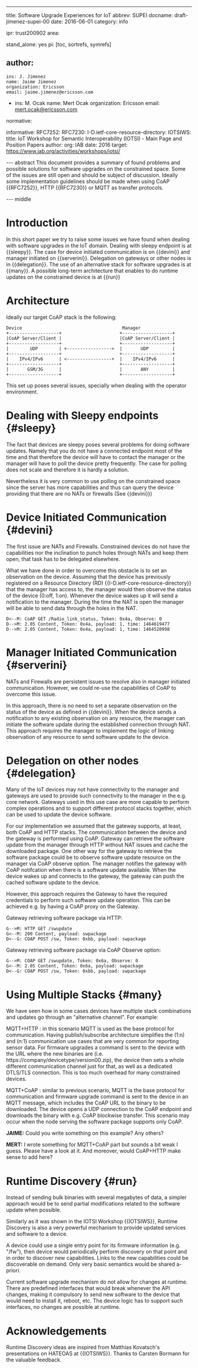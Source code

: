 ---
title: Software Upgrade Experiences for IoT
abbrev: SUPEI
docname: draft-jimenez-supei-00
date: 2016-06-01
category: info

ipr: trust200902
area:

stand_alone: yes
pi: [toc, sortrefs, symrefs]

author:
 -
    ins: J. Jimenez
    name: Jaime Jimenez
    organization: Ericsson
    email: jaime.jimenez@ericsson.com
 -
    ins: M. Ocak
    name: Mert Ocak
    organization: Ericsson
    email: mert.ocak@ericsson.com


normative:

informative:
  RFC7252:
  RFC7230:
  I-D.ietf-core-resource-directory:
  IOTSIWS:
    title: IoT Workshop for Semantic Interoperability (IOTSI) - Main Page and Position Papers
    author: 
      org: IAB
    date: 2016
    target: https://www.iab.org/activities/workshops/iotsi/


--- abstract
This document provides a summary of found problems and possible solutions for software upgrades on the constrained space. Some of the issues are still open and should be subject of discussion. Ideally some implementation guidelines should be made when using CoAP {{RFC7252}}, HTTP {{RFC7230}} or MQTT as transfer protocols.

--- middle

Introduction
============

In this short paper we try to raise some issues we have found when dealing with software upgrades in the IoT domain. Dealing with sleepy endpoint is at {{sleepy}}. The case for device initiated communication is on {{devini}} and manager initiated on {{serverini}}. Delegation on gateways or other nodes is in {{delegation}}. The use of an alternative stack for software upgrades is at {{many}}. A possible long-term architecture that enables to do runtime updates on the constrained device is at {{run}} 

Architecture
============

Ideally our target CoAP stack is the following:


    Device                                      Manager
    +-------------------+                      +-------------------+
    |CoAP Server/Client |                      |CoAP Server/Client |
    +-------------------+                      +-------------------+
    |        UDP        | +----------------->  |       UDP         |
    +-------------------+                      +-------------------+
    |    IPv4/IPv6      | <-----------------+  |    IPv4/IPv6      |
    +-------------------+                      +-------------------+
    |       GSM/3G      |                      |       ANY         |
    +-------------------+                      +-------------------+


This set up poses several issues, specially when dealing with the operator environment.

Dealing with Sleepy endpoints {#sleepy}
=============================

The fact that devices are sleepy poses several problems for doing software updates. Namely that you do not have a connected endpoint most of the time and that therefore the device will have to contact the manager or the manager will have to poll the device pretty frequently. The case for polling does not scale and therefore it is hardly a solution. 

Nevertheless it is very common to use polling on the constrained space since the server has more capabilities and thus can query the device providing that there are no NATs or firewalls (See {{devini}})


Device Initiated Communication {#devini}
==============================

The first issue are NATs and Firewalls. Constrained devices do not have the capabilities nor the inclination to punch holes through NATs and keep them open, that task has to be delegated elsewhere. 

What we have done in order to overcome this obstacle is to set an observation on the device. Assuming that the device has previously registered on a Resource Directory (RD) {{I-D.ietf-core-resource-directory}} that the manager has access to, the manager would then observe the status of the device (0:off, 1:on). Whenever the device wakes up it will send a notification to the manager. During the time the NAT is open the manager will be able to send data through the holes in the NAT.

~~~~~~~~~~~
D<--M: CoAP GET /Radio_link_status, Token: 0x4a, Observe: 0  
D-->M: 2.05 Content, Token: 0x4a, payload: 1, time: 1464619477
D-->M: 2.05 Content, Token: 0x4a, payload: 1, time: 1464520998
~~~~~~~~~~~

Manager Initiated Communication {#serverini}
==============================
NATs and Firewalls are persistent issues to resolve also in manager initiated communication. However, we could re-use the capabilities of CoAP to overcome this issue.

In this approach, there is no need to set a separate observation on the status of the device as defined in {{devini}}. When the device sends a notification to any existing observation on any resource, the manager can initiate the software update during the established connection through NAT. This approach requires the manager to implement the logic of linking observation of any resource to send software update to the device.

Delegation on other nodes {#delegation}
=========================

Many of the IoT devices may not have connectivity to the manager and gateways are used to provide such connectivity to the manager in the e.g. core network. Gateways used in this use case are more capable to perform complex operations and to support different protocol stacks together, which can be used to update the device software. 

For our implementation we assumed that the gateway supports, at least, both CoAP and HTTP stacks. The communication between the device and the gateway is performed using CoAP. Gateway can retrieve the software update from the manager through HTTP without NAT issues and cache the downloaded package. One other way for the gateway to retrieve the software package could be to observe software update resource on the manager via CoAP observe option. The manager notifies the gateway with CoAP notifcation when there is a software update available. When the device wakes up and connects to the gateway, the gateway can push the cached software update to the device. 

However, this approach requires the Gateway to have the required credentials to perform such software update operation. This can be achieved e.g. by having a CoAP proxy on the Gateway.

Gateway retrieving software package via HTTP:

~~~~~~~~~~~
G-->M: HTTP GET /swupdate  
G<--M: 200 Content, payload: swpackage
D<--G: COAP POST /sw, Token: 0xbb, payload: swpackage
~~~~~~~~~~~

Gateway retrieving software package via CoAP Observe option:

~~~~~~~~~~~
G-->M: COAP GET /swupdate, Token: 0x6a, Observe: 0  
G<--M: 2.05 Content, Token: 0x6a, payload: swpackage
D<--G: COAP POST /sw, Token: 0xbb, payload: swpackage
~~~~~~~~~~~


Using Multiple Stacks {#many}
=====================

We have seen how in some cases devices have multiple stack combinations and updates go through an "alternative channel". For example:

MQTT+HTTP
: in this scenario MQTT is used as the base protocol for communication. Having publish/subscribe architecture simplifies the (1:n) and (n:1) communication use cases that are very common for reporting sensor data. For firmware upgrades a command is sent to the device with the URL where the new binaries are (i.e. https://company/devicetype/version00.zip), the device then sets a whole different communication channel just for that, as well as a dedicated DTLS/TLS connection. This is too much overhead for many constrained devices. 


MQTT+CoAP
: similar to previous scenario, MQTT is the base protocol for communication and firmware upgrade command is sent to the device in an MQTT message, which includes the CoAP URL to the binary to be downloaded. The device opens a UDP connection to the CoAP endpoint and downloads the binary with e.g. CoAP blockwise transfer. This scenario may occur when the node serving the software package supports only CoAP. 


**JAIME:** Could you write something on this example? Any others?

**MERT:** I wrote something for MQTT+CoAP part but sounds a bit weak I guess. Please have a look at it. And moreover, would CoAP+HTTP make sense to add here?


Runtime Discovery {#run}
=================

Instead of sending bulk binaries with several megabytes of data, a simpler approach would be to send partial modifications related to the software update when possible. 

Similarly as it was shown in the IOTSI Workshop {{IOTSIWS}}, Runtime Discovery is also a very powerful mechanism to provide updated services and software to a device.

A device could use a single entry point for its firmware information (e.g. "/fw"), then device would periodically perform discovery on that point and in order to discover new capabilities. Links to the new capabilities could be discoverable on demand. Only very basic semantics would be shared a-priori.

Current software upgrade mechanism do not allow for changes at runtime. There are predefined interfaces that would break whenever the API changes, making it compulsory to send new software to the device that would need to install it, reboot, etc. The device logic has to support such interfaces, no changes are possible at runtime. 


Acknowledgements
=================

Runtime Discovery ideas are inspired from Matthias Kovatsch's presentations on HATEOAS at {{IOTSIWS}}. Thanks to Carsten Bormann for the valuable feedback.

